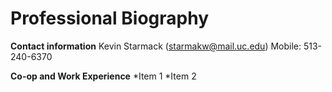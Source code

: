 # Professional Biography
__Contact information__
Kevin Starmack (starmakw@mail.uc.edu)
Mobile: 513-240-6370

__Co-op and Work Experience__
*Item 1
*Item 2
